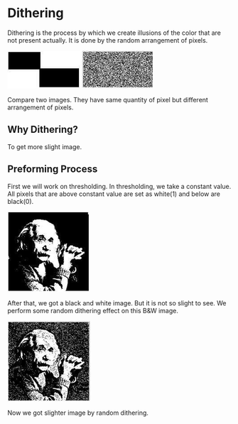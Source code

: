# Dithering

Dithering is the process by which we create illusions of the color that are not present actually. It is done by the random arrangement of pixels.

![Dither](images/Dithering/dither2.jpg)
![Dither](images/Dithering/dither1.jpg)

Compare two images. They have same quantity of pixel but different arrangement of pixels.

## Why Dithering?

To get more slight image.

## Preforming Process

First we will work on thresholding. In thresholding, we take a constant value. All pixels that are above constant value are set as white(1) and below are black(0).

![](images/Dithering/dither3.jpg)

After that, we got a black and white image. But it is not so slight to see. We perform some random dithering effect on this B&W image.

![](images/Dithering/dither6.jpg)

Now we got slighter image by random dithering.